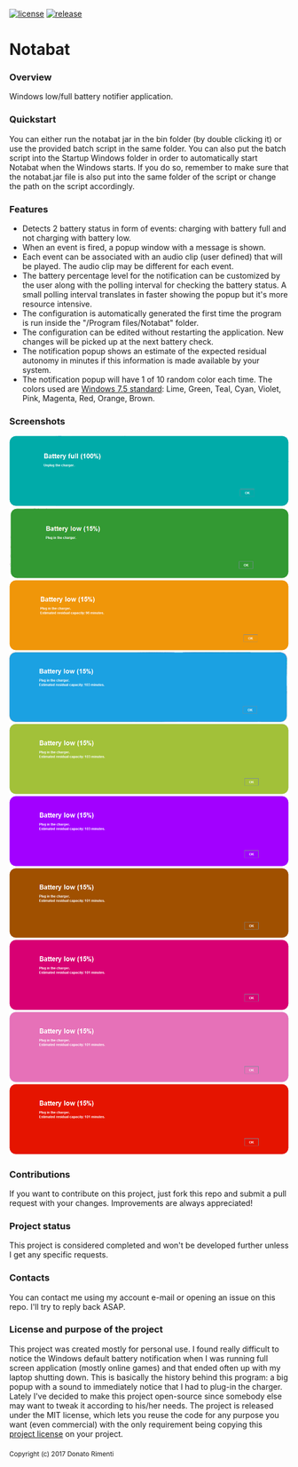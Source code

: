 [![license](https://img.shields.io/github/license/mashape/apistatus.svg)](https://github.com/aurasphere/notabat/blob/master/LICENSE)
[![release](http://github-release-version.herokuapp.com/github/aurasphere/notabat/release.svg?style=flat)](https://github.com/aurasphere/notabat/releases/latest)

# Notabat

### Overview
Windows low/full battery notifier application.

### Quickstart
You can either run the notabat jar in the bin folder (by double clicking it) or use the provided batch script in the same folder. You can also put the batch script into the Startup Windows folder in order to automatically start Notabat when the Windows starts. If you do so, remember to make sure that the notabat.jar file is also put into the same folder of the script or change the path on the script accordingly.

### Features
 - Detects 2 battery status in form of events: charging with battery full and not charging with battery low.
 - When an event is fired, a popup window with a message is shown.
 - Each event can be associated with an audio clip (user defined) that will be played. The audio clip may be different for each event.
 - The battery percentage level for the notification can be customized by the user along with the polling interval for checking the battery status. A small polling interval translates in faster showing the popup but it's more resource intensive.
 - The configuration is automatically generated the first time the program is run inside the "/Program files/Notabat" folder.
 - The configuration can be edited without restarting the application. New changes will be picked up at the next battery check.
 - The notification popup shows an estimate of the expected residual autonomy in minutes if this information is made available by your system.
 - The notification popup will have 1 of 10 random color each time. The colors used are [Windows 7.5 standard](https://msdn.microsoft.com/library/windows/apps/ff402557(v=vs.105).aspx): Lime, Green, Teal, Cyan, Violet, Pink, Magenta, Red, Orange, Brown. 

### Screenshots
<img alt="screenshot" src="/assets/screenshots/1.png"/> 
<img alt="screenshot" src="/assets/screenshots/2.png"/>
<img alt="screenshot" src="/assets/screenshots/3.png"/>
<img alt="screenshot" src="/assets/screenshots/4.png"/>
<img alt="screenshot" src="/assets/screenshots/5.png"/>
<img alt="screenshot" src="/assets/screenshots/6.png"/>
<img alt="screenshot" src="/assets/screenshots/7.png"/>
<img alt="screenshot" src="/assets/screenshots/8.png"/>
<img alt="screenshot" src="/assets/screenshots/9.png"/>
<img alt="screenshot" src="/assets/screenshots/10.png"/>

### Contributions
If you want to contribute on this project, just fork this repo and submit a pull request with your changes. Improvements are always appreciated!

### Project status
This project is considered completed and won't be developed further unless I get any specific requests.

### Contacts
You can contact me using my account e-mail or opening an issue on this repo. I'll try to reply back ASAP.

### License and purpose of the project
This project was created mostly for personal use. I found really difficult to notice the Windows default battery notification when I was running full screen application (mostly online games) and that ended often up with my laptop shutting down. This is basically the history behind this program: a big popup with a sound to immediately notice that I had to plug-in the charger. Lately I've decided to make this project open-source since somebody else may want to tweak it according to his/her needs. The project is released under the MIT license, which lets you reuse the code for any purpose you want (even commercial) with the only requirement being copying this <a href="LICENSE">project license</a> on your project.

<sub>Copyright (c) 2017 Donato Rimenti</sub>
